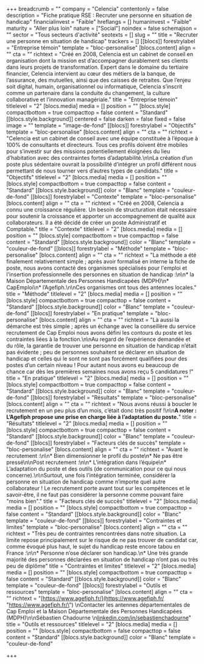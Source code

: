 +++
breadcrumb = ""
company = "Celencia"
contentonly = false
description = "Fiche pratique RSE : Recruter une personne en situation de handicap"
financialinvest = "Faible"
hreflangs = []
humaninvest = "Faible"
maturity = "Aller plus loin"
nature = ["Social"]
noindex = false
schemajson = ""
sector = "Tous secteurs d'activité"
seotexts = []
slug = ""
title = "Recruter une personne en situation de handicap"
trackers = []
[[blocs]]
forestrylabel = "Entreprise témoin"
template = "bloc-personalise"
[blocs.content]
align = ""
cta = ""
richtext = "Créé en 2008, Celencia est un cabinet de conseil en organisation dont la mission est d’accompagner durablement ses clients dans leurs projets de transformation. Expert dans le domaine du tertiaire financier, Celencia intervient au cœur des métiers de la banque, de l’assurance, des mutuelles, ainsi que des caisses de retraites. Que l’enjeu soit digital, humain, organisationnel ou informatique, Celencia s’inscrit comme un partenaire dans la conduite du changement, la culture collaborative et l’innovation managériale."
title = "Entreprise témoin"
titlelevel = "2"
[blocs.media]
media = []
position = ""
[blocs.style]
compactbottom = true
compacttop = false
content = "Standard"
[[blocs.style.background]]
centered = false
darken = false
fixed = false
image = ""
template = "image-de-fond"
[[blocs]]
forestrylabel = "Objectifs"
template = "bloc-personalise"
[blocs.content]
align = ""
cta = ""
richtext = "Celencia est un cabinet de conseil avec une équipe constituée à l’époque à 100% de consultants et directeurs. Tous ces profils doivent être mobiles pour s’investir sur des missions potentiellement éloignées du lieu d’habitation avec des contraintes fortes d’adaptabilité.\n\nLa création d’un poste plus sédentaire ouvrait la possibilité d’intégrer un profil différent nous permettant de nous tourner vers d’autres types de candidats."
title = "Objectifs"
titlelevel = "2"
[blocs.media]
media = []
position = ""
[blocs.style]
compactbottom = true
compacttop = false
content = "Standard"
[[blocs.style.background]]
color = "Blanc"
template = "couleur-de-fond"
[[blocs]]
forestrylabel = "Contexte"
template = "bloc-personalise"
[blocs.content]
align = ""
cta = ""
richtext = "Créé en 2008, Celencia a connu une croissance régulière. Un besoin de structuration était nécessaire pour soutenir la croissance et apporter un accompagnement de qualité aux collaborateurs. Il a été décidé de créer un poste Administratif et Comptable."
title = "Contexte"
titlelevel = "2"
[blocs.media]
media = []
position = ""
[blocs.style]
compactbottom = true
compacttop = false
content = "Standard"
[[blocs.style.background]]
color = "Blanc"
template = "couleur-de-fond"
[[blocs]]
forestrylabel = "Méthode"
template = "bloc-personalise"
[blocs.content]
align = ""
cta = ""
richtext = "La méthode a été finalement relativement simple ; après avoir formalisé en interne la fiche de poste, nous avons contacté des organismes spécialisés pour l'emploi et l'insertion professionnelle des personnes en situation de handicap :\n\n* la Maison Départementale des Personnes Handicapées (MDPH)\n* CapEmploi\n* l’Agefiph.\n\nCes organismes ont tous des antennes locales."
title = "Méthode"
titlelevel = "2"
[blocs.media]
media = []
position = ""
[blocs.style]
compactbottom = true
compacttop = false
content = "Standard"
[[blocs.style.background]]
color = "Blanc"
template = "couleur-de-fond"
[[blocs]]
forestrylabel = "En pratique"
template = "bloc-personalise"
[blocs.content]
align = ""
cta = ""
richtext = "Là aussi la démarche est très simple ; après un échange avec la conseillère du service recrutement de Cap Emploi nous avons défini les contours du poste et les contraintes liées à la fonction.\n\nAu regard de l’expérience demandée et du rôle, la garantie de trouver une personne en situation de handicap n’était pas évidente ; peu de personnes souhaitent se déclarer en situation de handicap et celles qui le sont ne sont pas forcément qualifiées pour des postes d’un certain niveau ! Pour autant nous avons eu beaucoup de chance car dès les premières semaines nous avons reçu 5 candidatures !"
title = "En pratique"
titlelevel = "2"
[blocs.media]
media = []
position = ""
[blocs.style]
compactbottom = true
compacttop = false
content = "Standard"
[[blocs.style.background]]
color = "Blanc"
template = "couleur-de-fond"
[[blocs]]
forestrylabel = "Résultats"
template = "bloc-personalise"
[blocs.content]
align = ""
cta = ""
richtext = "Nous avons réussi à boucler le recrutement en un peu plus d’un mois, c’était donc très positif !\n\n**A noter : L’Agefiph propose une prise en charge liée à l’adaptation du poste.**"
title = "Résultats"
titlelevel = "2"
[blocs.media]
media = []
position = ""
[blocs.style]
compactbottom = true
compacttop = false
content = "Standard"
[[blocs.style.background]]
color = "Blanc"
template = "couleur-de-fond"
[[blocs]]
forestrylabel = "Facteurs clés de succès"
template = "bloc-personalise"
[blocs.content]
align = ""
cta = ""
richtext = "Avant le recrutement :\n\n* Bien dimensionner le profil du poste\n* Ne pas être pressé\n\nPost recrutement :\n\n* L’intégration dans l’équipe\n* L’adaptation du poste et des outils (de communication pour ce qui nous concerne).\n\nSurtout, une fois l’intégration terminée, considérer la personne en situation de handicap comme n’importe quel autre collaborateur ! Le recrutement porte avant tout sur les compétences et le savoir-être, il ne faut pas considérer la personne comme pouvant faire \"moins bien\"."
title = "Facteurs clés de succès"
titlelevel = "2"
[blocs.media]
media = []
position = ""
[blocs.style]
compactbottom = true
compacttop = false
content = "Standard"
[[blocs.style.background]]
color = "Blanc"
template = "couleur-de-fond"
[[blocs]]
forestrylabel = "Contraintes et limites"
template = "bloc-personalise"
[blocs.content]
align = ""
cta = ""
richtext = "Très peu de contraintes rencontrées dans notre situation. La limite repose principalement sur le risque de ne pas trouver de candidat car, comme évoqué plus haut, le sujet du handicap reste encore tabou en France :\n\n* Personne n’ose déclarer son handicap.\n* Une très grande majorité des personnes déclarées en situation de handicap n’ont pas ou très peu de diplôme"
title = "Contraintes et limites"
titlelevel = "2"
[blocs.media]
media = []
position = ""
[blocs.style]
compactbottom = true
compacttop = false
content = "Standard"
[[blocs.style.background]]
color = "Blanc"
template = "couleur-de-fond"
[[blocs]]
forestrylabel = "Outils et ressources"
template = "bloc-personalise"
[blocs.content]
align = ""
cta = ""
richtext = "[https://www.agefiph.fr/](https://www.agefiph.fr/ \"https://www.agefiph.fr/\")  \nContacter les antennes départementales de Cap Emploi et la Maison Départementale des Personnes Handicapées (MDPH)\n\nSébastien Chadourne  \n[linkedin.com/in/sebastienchadourne](https://www.linkedin.com/in/sebastienchadourne)"
title = "Outils et ressources"
titlelevel = "2"
[blocs.media]
media = []
position = ""
[blocs.style]
compactbottom = false
compacttop = false
content = "Standard"
[[blocs.style.background]]
color = "Blanc"
template = "couleur-de-fond"

+++
